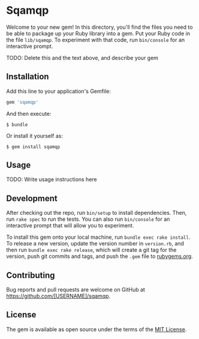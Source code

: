 # Sqamqp

Welcome to your new gem! In this directory, you'll find the files you need to be able to package up your Ruby library into a gem. Put your Ruby code in the file `lib/sqamqp`. To experiment with that code, run `bin/console` for an interactive prompt.

TODO: Delete this and the text above, and describe your gem

## Installation

Add this line to your application's Gemfile:

```ruby
gem 'sqamqp'
```

And then execute:

    $ bundle

Or install it yourself as:

    $ gem install sqamqp

## Usage

TODO: Write usage instructions here

## Development

After checking out the repo, run `bin/setup` to install dependencies. Then, run `rake spec` to run the tests. You can also run `bin/console` for an interactive prompt that will allow you to experiment.

To install this gem onto your local machine, run `bundle exec rake install`. To release a new version, update the version number in `version.rb`, and then run `bundle exec rake release`, which will create a git tag for the version, push git commits and tags, and push the `.gem` file to [rubygems.org](https://rubygems.org).

## Contributing

Bug reports and pull requests are welcome on GitHub at https://github.com/[USERNAME]/sqamqp.

## License

The gem is available as open source under the terms of the [MIT License](http://opensource.org/licenses/MIT).
